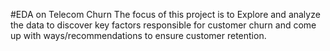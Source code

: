 #EDA on Telecom Churn
The focus of this project is to Explore and analyze the data to discover key factors responsible for customer churn and come up with ways/recommendations to ensure customer retention.
